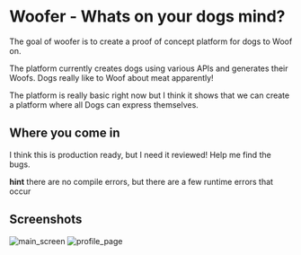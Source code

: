 # Woofer - Whats on your dogs mind?

The goal of woofer is to create a proof of concept platform for dogs to Woof on.

The platform currently creates dogs using various APIs and generates their Woofs. Dogs really like to Woof about meat apparently!

The platform is really basic right now but I think it shows that we can create a platform where all Dogs can express themselves.

## Where you come in
I think this is production ready, but I need it reviewed! Help me find the bugs.

**hint** there are no compile errors, but there are a few runtime errors that occur

## Screenshots
![main_screen](https://raw.githubusercontent.com/FirstbaseHQ/woofer/screenshots/main.png)
![profile_page](https://raw.githubusercontent.com/FirstbaseHQ/woofer/screenshots/profile_page.png) 
